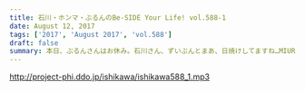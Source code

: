 ```yaml
---
title: 石川・ホンマ・ぶるんのBe-SIDE Your Life! vol.588-1
date: August 12, 2017
tags: ['2017', 'August 2017', 'vol.588']
draft: false
summary: 本日、ぶるんさんはお休み。石川さん、ずいぶんとまあ、日焼けしてますね…MIURA
---
```


http://project-phi.ddo.jp/ishikawa/ishikawa588_1.mp3